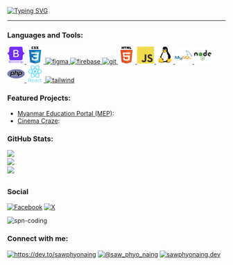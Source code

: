 <a href="https://git.io/typing-svg"><img src="https://readme-typing-svg.demolab.com?font=Silkscreen&size=25&duration=3000&pause=1000&color=F76800&center=true&width=900&lines=I'm+Saw+Phyo+Naing;A+passionate+Web+Developer+from+Myanmar" alt="Typing SVG" /></a>

---

<h3 align="left">Languages and Tools:</h3>
<p align="left"> 
  <a href="https://getbootstrap.com" target="_blank" rel="noreferrer"> 
    <img src="https://raw.githubusercontent.com/devicons/devicon/master/icons/bootstrap/bootstrap-plain-wordmark.svg" alt="bootstrap" width="40" height="40"/> 
  </a> 
  <a href="https://www.w3schools.com/css/" target="_blank" rel="noreferrer"> 
    <img src="https://raw.githubusercontent.com/devicons/devicon/master/icons/css3/css3-original-wordmark.svg" alt="css3" width="40" height="40"/> 
  </a> 
  <a href="https://www.figma.com/" target="_blank" rel="noreferrer"> 
    <img src="https://www.vectorlogo.zone/logos/figma/figma-icon.svg" alt="figma" width="40" height="40"/> 
  </a> 
  <a href="https://firebase.google.com/" target="_blank" rel="noreferrer"> 
    <img src="https://www.vectorlogo.zone/logos/firebase/firebase-icon.svg" alt="firebase" width="40" height="40"/> 
  </a> 
  <a href="https://git-scm.com/" target="_blank" rel="noreferrer"> 
    <img src="https://www.vectorlogo.zone/logos/git-scm/git-scm-icon.svg" alt="git" width="40" height="40"/> 
  </a> 
  <a href="https://www.w3.org/html/" target="_blank" rel="noreferrer"> 
    <img src="https://raw.githubusercontent.com/devicons/devicon/master/icons/html5/html5-original-wordmark.svg" alt="html5" width="40" height="40"/> 
  </a> 
  <a href="https://developer.mozilla.org/en-US/docs/Web/JavaScript" target="_blank" rel="noreferrer"> 
    <img src="https://raw.githubusercontent.com/devicons/devicon/master/icons/javascript/javascript-original.svg" alt="javascript" width="40" height="40"/> 
  </a> 
  <a href="https://www.linux.org/" target="_blank" rel="noreferrer"> 
    <img src="https://raw.githubusercontent.com/devicons/devicon/master/icons/linux/linux-original.svg" alt="linux" width="40" height="40"/> 
  </a> 
  <a href="https://www.mysql.com/" target="_blank" rel="noreferrer"> 
    <img src="https://raw.githubusercontent.com/devicons/devicon/master/icons/mysql/mysql-original-wordmark.svg" alt="mysql" width="40" height="40"/> 
  </a> 
  <a href="https://nodejs.org" target="_blank" rel="noreferrer"> 
    <img src="https://raw.githubusercontent.com/devicons/devicon/master/icons/nodejs/nodejs-original-wordmark.svg" alt="nodejs" width="40" height="40"/> 
  </a> 
  <a href="https://www.php.net" target="_blank" rel="noreferrer"> 
    <img src="https://raw.githubusercontent.com/devicons/devicon/master/icons/php/php-original.svg" alt="php" width="40" height="40"/>
  </a> 
  <a href="https://reactjs.org/" target="_blank" rel="noreferrer"> 
    <img src="https://raw.githubusercontent.com/devicons/devicon/master/icons/react/react-original-wordmark.svg" alt="react" width="40" height="40"/> 
  </a> 
  <a href="https://tailwindcss.com/" target="_blank" rel="noreferrer"> 
    <img src="https://www.vectorlogo.zone/logos/tailwindcss/tailwindcss-icon.svg" alt="tailwind" width="40" height="40"/> 
  </a> 
</p>

### Featured Projects:
- [Myanmar Education Portal (MEP)](https://github.com/ExBrain-B13-Group-1/MEP):
- [Cinema Craze](https://github.com/ExBrain-B13-Group-1/CinemaCraze):

### GitHub Stats:
![](https://github-readme-stats.vercel.app/api?username=spn-coding&theme=radical&hide_border=false&include_all_commits=false&count_private=false)<br/>
![](https://github-readme-streak-stats.herokuapp.com/?user=spn-coding&theme=radical&hide_border=false)<br/>
![](https://github-readme-stats.vercel.app/api/top-langs/?username=spn-coding&theme=radical&hide_border=false&include_all_commits=false&count_private=false&layout=compact)

## <h3>Social</h3>
[![Facebook](https://img.shields.io/badge/Facebook-%231877F2.svg?logo=Facebook&logoColor=white)](https://facebook.com/sawphyonaing.dev) 
[![X](https://img.shields.io/badge/X-black.svg?logo=X&logoColor=white)](https://x.com/@saw_phyo_naing) 


<p align="left"> <img src="https://komarev.com/ghpvc/?username=spn-coding&label=Profile%20views&color=0e75b6&style=flat" alt="spn-coding" /> </p>

<h3 align="left">Connect with me:</h3>
<p align="left">
<a href="https://dev.to/https://dev.to/sawphyonaing" target="blank"><img align="center" src="https://raw.githubusercontent.com/rahuldkjain/github-profile-readme-generator/master/src/images/icons/Social/devto.svg" alt="https://dev.to/sawphyonaing" height="30" width="40" /></a>
<a href="https://twitter.com/@saw_phyo_naing" target="blank"><img align="center" src="https://raw.githubusercontent.com/rahuldkjain/github-profile-readme-generator/master/src/images/icons/Social/twitter.svg" alt="@saw_phyo_naing" height="30" width="40" /></a>
<a href="https://fb.com/sawphyonaing.dev" target="blank"><img align="center" src="https://raw.githubusercontent.com/rahuldkjain/github-profile-readme-generator/master/src/images/icons/Social/facebook.svg" alt="sawphyonaing.dev" height="30" width="40" /></a>
</p>


